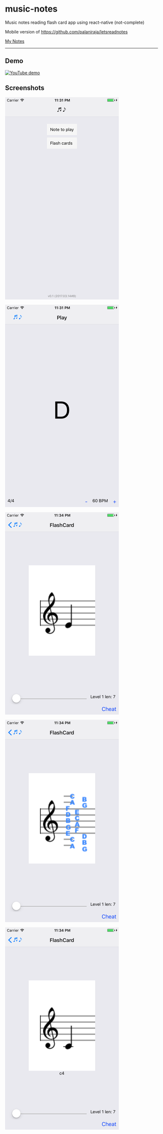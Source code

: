 # music-notes
Music notes reading flash card app using react-native (not-complete)

Mobile version of https://github.com/palaniraja/letsreadnotes


[My Notes](docs/tasks.md)

---

## Demo

[![YouTube demo](https://img.youtube.com/vi/G6lHkm73moo/0.jpg)](https://www.youtube.com/watch?v=G6lHkm73moo)


## Screenshots

![App](docs/screenshots/app-home.png)

![App](docs/screenshots/app-play-a-note.png)

![App](docs/screenshots/app-flashcard.png)

![App](docs/screenshots/app-flashcard-cheat.png)

![App](docs/screenshots/app-flashcard-cheat-2.png)





